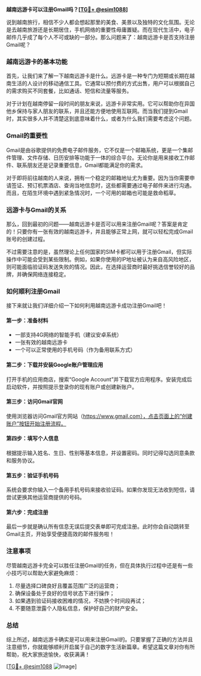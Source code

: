 **越南远游卡可以注册Gmail吗？[[TG💪+ @esim1088](https://t.me/s/esim1088)]**

说到越南旅行，相信不少人都会想起那里的美食、美景以及独特的文化氛围。无论是去越南旅游还是长期居住，手机网络的重要性毋庸置疑。而在现代生活中，电子邮件几乎成了每个人不可或缺的一部分。那么问题来了：越南远游卡是否支持注册Gmail呢？

### 越南远游卡的基本功能

首先，让我们来了解一下越南远游卡是什么。远游卡是一种专门为短期或长期在越南生活的人设计的移动通信工具。它通常以预付费的方式出售，用户可以根据自己的需求购买不同套餐，比如通话、短信和流量等服务。

对于计划在越南停留一段时间的朋友来说，远游卡非常实用。它可以帮助你在异国他乡保持与家人朋友的联系，并且还能方便地使用互联网。而当我们提到Gmail时，其实很多人并不清楚这到底意味着什么，或者为什么我们需要考虑这个问题。

### Gmail的重要性

Gmail是由谷歌提供的免费电子邮件服务，它不仅是一个邮箱系统，更是一个集邮件管理、文件存储、日历安排等功能于一体的综合平台。无论你是用来接收工作邮件、联系朋友还是记录重要信息，Gmail都能满足你的需求。

对于即将前往越南的人来说，拥有一个稳定的邮箱地址尤为重要。因为当你需要申请签证、预订机票酒店、查询当地信息时，这些都需要通过电子邮件来进行沟通。而且，在陌生环境中遇到紧急情况时，一个可用的邮箱也可能是救命稻草。

### 远游卡与Gmail的关系

那么，回到最初的问题——越南远游卡是否可以用来注册Gmail呢？答案是肯定的！只要你有一张有效的越南远游卡，并且能够正常上网，就可以轻松完成Gmail账号的创建过程。

不过需要注意的是，虽然理论上任何国家的SIM卡都可以用于注册Gmail，但实际操作中可能会受到某些限制。例如，如果你使用的IP地址被认为来自高风险地区，则可能面临验证码发送失败的情况。因此，在选择运营商时最好挑选信誉较好的品牌，并确保网络连接稳定。

### 如何顺利注册Gmail

接下来就让我们详细介绍一下如何利用越南远游卡成功注册Gmail吧！

#### 第一步：准备材料
- 一部支持4G网络的智能手机（建议安卓系统）
- 一张有效的越南远游卡
- 一个可以正常使用的手机号码（作为备用联系方式）

#### 第二步：下载并安装Google账户管理应用
打开手机的应用商店，搜索“Google Account”并下载官方应用程序。安装完成后启动软件，并按照提示登录你的现有账户或创建新账户。

#### 第三步：访问Gmail官网
使用浏览器访问Gmail官方网站（https://www.gmail.com），点击页面上的“创建账户”按钮开始注册流程。

#### 第四步：填写个人信息
根据提示输入姓名、生日、性别等基本信息，并设置密码。同时记得勾选同意条款和服务协议。

#### 第五步：验证手机号码
系统会要求你输入一个备用手机号码来接收验证码。如果你发现无法收到短信，请尝试更换其他运营商提供的号码。

#### 第六步：完成注册
最后一步就是确认所有信息无误后提交表单即可完成注册。此时你会自动跳转至Gmail主页，开始享受便捷高效的邮件服务啦！

### 注意事项

尽管越南远游卡完全可以胜任注册Gmail的任务，但在具体执行过程中还是有一些小技巧可以帮助大家避免麻烦：

1. 尽量选择口碑良好且覆盖范围广泛的运营商；
2. 确保设备处于良好的信号状态下进行操作；
3. 如果遇到验证码接收困难的情况，不妨换个时间段再试；
4. 不要随意泄露个人隐私信息，保护好自己的财产安全。

### 总结

综上所述，越南远游卡确实是可以用来注册Gmail的。只要掌握了正确的方法并且注意细节，你就能够顺利开启属于自己的数字生活新篇章。希望这篇文章对你有所帮助，祝大家旅途愉快，收获满满！

[[TG💪+ @esim1088](https://t.me/s/esim1088) ![Image](https://i.postimg.cc/4NQfJmqS/Snipaste-2025-05-13-00-14-12.png)]